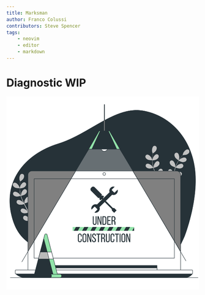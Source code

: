 ```yaml
---
title: Marksman
author: Franco Colussi
contributors: Steve Spencer
tags:
    - neovim
    - editor
    - markdown
---
```


# Diagnostic WIP

![Under Construction](../assets/img/under-construction.svg)
